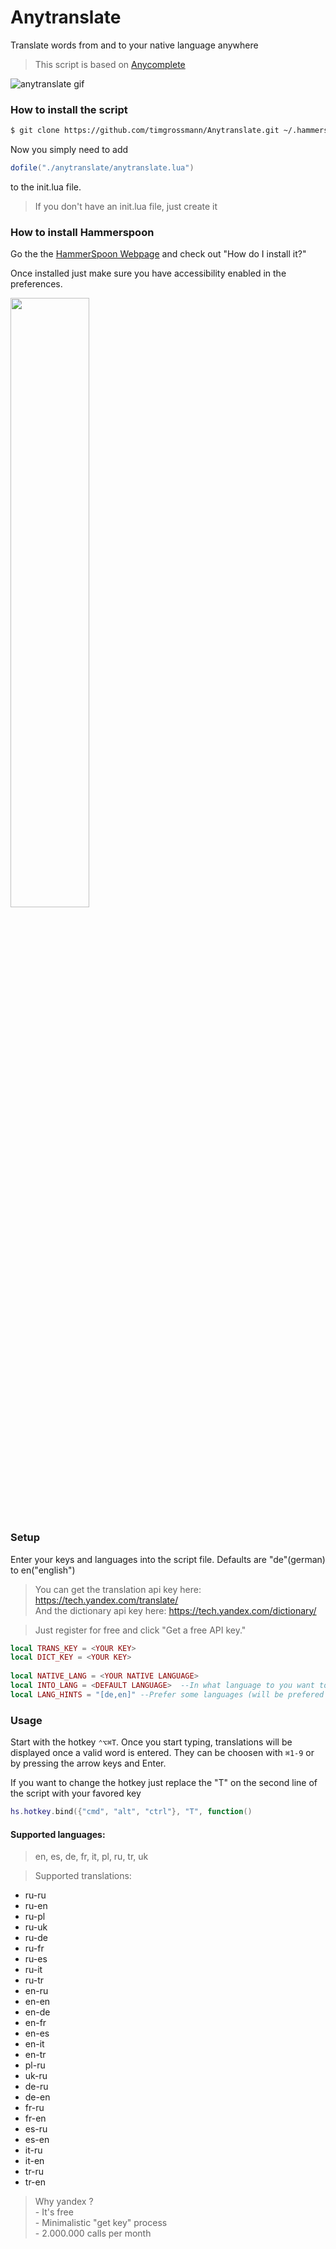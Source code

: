 # Anytranslate
Translate words from and to your native language anywhere
> This script is based on [Anycomplete](https://github.com/nathancahill/Anycomplete)

![anytranslate gif](http://i.giphy.com/3o7TKFyolIn4dDJ2xi.gif)

### How to install the script
```bash
$ git clone https://github.com/timgrossmann/Anytranslate.git ~/.hammerspoon/anytranslate
```

Now you simply need to add 
```lua
dofile("./anytranslate/anytranslate.lua")
```
to the init.lua file.
> If you don't have an init.lua file, just create it

### How to install Hammerspoon
Go the the [HammerSpoon Webpage](http://www.hammerspoon.org) and check out "How do I install it?"

Once installed just make sure you have accessibility enabled in the preferences.

<img src="http://i65.tinypic.com/sbua2e.png" width="50%"/>

### Setup
Enter your keys and languages into the script file. Defaults are "de"(german) to en("english")
> You can get the translation api key here: https://tech.yandex.com/translate/  
> And the dictionary api key here: https://tech.yandex.com/dictionary/  

> Just register for free and click "Get a free API key."


```lua
local TRANS_KEY = <YOUR KEY>
local DICT_KEY = <YOUR KEY>
        
local NATIVE_LANG = <YOUR NATIVE LANGUAGE>
local INTO_LANG = <DEFAULT LANGUAGE>  --In what language to you want to tranlaste the text if you enter your native language
local LANG_HINTS = "[de,en]" --Prefer some languages (will be prefered if detection is not surea)
```
### Usage
Start with the hotkey `⌃⌥⌘T`. Once you start typing, translations will be displayed once a valid word is entered.
They can be choosen with `⌘1-9` or by pressing the arrow keys and Enter.

If you want to change the hotkey just replace the "T" on the second line of the script with your favored key
```lua
hs.hotkey.bind({"cmd", "alt", "ctrl"}, "T", function()
```

#### Supported languages: 
> en, es, de, fr, it, pl, ru, tr, uk  

> Supported translations:
  - ru-ru
  - ru-en
  - ru-pl
  - ru-uk
  - ru-de
  - ru-fr
  - ru-es
  - ru-it
  - ru-tr
  - en-ru
  - en-en
  - en-de
  - en-fr
  - en-es
  - en-it
  - en-tr
  - pl-ru
  - uk-ru
  - de-ru
  - de-en
  - fr-ru
  - fr-en
  - es-ru
  - es-en
  - it-ru
  - it-en
  - tr-ru
  - tr-en  
  
> Why yandex ?  
        - It's free  
        - Minimalistic "get key" process  
        - 2.000.000 calls per month  
